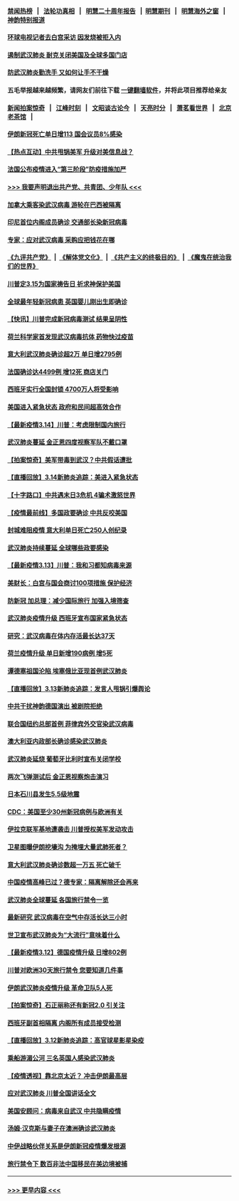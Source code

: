 #### [禁闻热榜](热点新闻.md?=0)  &nbsp;&nbsp;|&nbsp;&nbsp; [法轮功真相](https://github.com/gfw-breaker/truth/blob/master/README.md?=0) &nbsp;&nbsp;|&nbsp;&nbsp; [明慧二十周年报告](https://github.com/gfw-breaker/mh-reports/blob/master/README.md?=0) &nbsp;&nbsp;|&nbsp;&nbsp;[明慧期刊](https://github.com/gfw-breaker/mh-qikan) &nbsp;&nbsp;|&nbsp;&nbsp; [明慧海外之窗](https://github.com/gfw-breaker/mh-news/blob/master/README.md?=0) &nbsp;&nbsp;|&nbsp;&nbsp; [神韵特别报道](https://github.com/gfw-breaker/mh-news/blob/master/shenyun.md?=0)
#### [环球电视记者去白宫采访 因发烧被拒入内](../pages/nsc418/n11942516.md?t=03160231) 
#### [遏制武汉肺炎 耐克关闭美国及全球多国门店](../pages/nsc418/n11942366.md?t=03160231) 
#### [防武汉肺炎勤洗手 又如何让手不干燥](../pages/nsc418/n11942105.md?t=03160231) 
#### 五毛举报越来越频繁，请网友们前往下载 [一键翻墙软件](https://github.com/gfw-breaker/ssr-accounts)，并将此项目推荐给亲友
#### [新闻拍案惊奇](https://github.com/gfw-breaker/banned-news/blob/master/pages/link4.md) &nbsp;&nbsp;|&nbsp;&nbsp; [江峰时刻](https://github.com/gfw-breaker/banned-news/blob/master/pages/link4.md) &nbsp;&nbsp;|&nbsp;&nbsp; [文昭谈古论今](https://github.com/gfw-breaker/banned-news/blob/master/pages/link4.md) &nbsp;&nbsp;|&nbsp;&nbsp; [天亮时分](https://github.com/gfw-breaker/banned-news/blob/master/pages/link4.md) &nbsp;&nbsp;|&nbsp;&nbsp; [萧茗看世界](https://github.com/gfw-breaker/banned-news/blob/master/pages/link4.md) &nbsp;&nbsp;|&nbsp;&nbsp; [北京老茶馆](https://github.com/gfw-breaker/banned-news/blob/master/pages/link4.md) &nbsp;&nbsp;|&nbsp;&nbsp; 
#### [伊朗新冠死亡单日增113 国会议员8%感染](../pages/nsc418/n11942119.md?t=03160231) 
#### [【热点互动】中共甩锅美军 升级对美信息战？](../pages/nsc418/n11940633.md?t=03160231) 
#### [法国公布疫情进入“第三阶段”防疫措施加严](../pages/nsc418/n11940878.md?t=03160231) 
#### [>>> 我要声明退出共产党、共青团、少年队 <<<](https://github.com/begood0513/goodnews/blob/master/quit/letter.md) 
#### [加拿大乘客染武汉病毒 游轮在巴西被隔离](../pages/nsc418/n11941905.md?t=03160231) 
#### [印尼首位内阁成员确诊 交通部长染新冠病毒](../pages/nsc418/n11941920.md?t=03160231) 
#### [专家：应对武汉病毒 采购应把钱花在哪](../pages/nsc418/n11941763.md?t=03160231) 
#### [《九评共产党》](https://github.com/begood0513/9ping.md/blob/master/README.md) &nbsp;|&nbsp; [《解体党文化》](../../../../jtdwh.md/blob/master/README.md)  &nbsp;|&nbsp; [《共产主义的终极目的》](../../../../gczydzjmd.md/blob/master/README.md) &nbsp;|&nbsp; [《魔鬼在统治我们的世界》](../../../../mgztzwmdsj.md/blob/master/README.md) 
#### [川普定3.15为国家祷告日 祈求神保护美国](../pages/nsc418/n11941475.md?t=03160231) 
#### [全球最年轻新冠病患 英国婴儿刚出生即确诊](../pages/nsc418/n11941506.md?t=03160231) 
#### [【快讯】川普完成新冠病毒测试 结果呈阴性](../pages/nsc418/n11941045.md?t=03160231) 
#### [荷兰科学家首发现武汉病毒抗体 药物快过疫苗](../pages/nsc418/n11940920.md?t=03160231) 
#### [意大利武汉肺炎确诊超2万 单日增2795例](../pages/nsc418/n11940828.md?t=03160231) 
#### [法国确诊达4499例 增12死 商店关门](../pages/nsc418/n11940834.md?t=03160231) 
#### [西班牙实行全国封锁 4700万人将受影响](../pages/nsc418/n11940852.md?t=03160231) 
#### [美国进入紧急状态 政府和民间超高效合作](../pages/nsc418/n11940720.md?t=03160231) 
#### [【最新疫情3.14】川普：考虑限制国内旅行](../pages/nsc418/n11939189.md?t=03160231) 
#### [武汉肺炎蔓延 金正恩四度视察军队不戴口罩](../pages/nsc418/n11940303.md?t=03160231) 
#### [【拍案惊奇】美军带毒到武汉？中共假话遭批](../pages/nsc418/n11939240.md?t=03160231) 
#### [【直播回放】3.14新肺炎追踪：美进入紧急状态](../pages/nsc418/n11940229.md?t=03160231) 
#### [【十字路口】中共遇末日3危机 4骗术激怒世界](../pages/nsc418/n11939218.md?t=03160231) 
#### [【疫情最前线】多国政要确诊 中共反咬美国](../pages/nsc418/n11938734.md?t=03160231) 
#### [封城难阻疫情 意大利单日死亡250人创纪录](../pages/nsc418/n11939185.md?t=03160231) 
#### [武汉肺炎持续蔓延 全球哪些政要感染](../pages/nsc418/n11938672.md?t=03160231) 
#### [【最新疫情3.13】川普：我和习都知病毒来源](../pages/nsc418/n11936755.md?t=03160231) 
#### [美财长：白宫与国会商讨100项措施 保护经济](../pages/nsc418/n11938829.md?t=03160231) 
#### [防新冠 加总理：减少国际旅行 加强入境筛查](../pages/nsc418/n11938771.md?t=03160231) 
#### [武汉肺炎疫情升级 西班牙宣布国家紧急状态](../pages/nsc418/n11938701.md?t=03160231) 
#### [研究：武汉病毒在体内存活最长达37天](../pages/nsc418/n11938539.md?t=03160231) 
#### [荷兰疫情升级 单日新增190病例 增5死](../pages/nsc418/n11938364.md?t=03160231) 
#### [谭德塞祖国沦陷 埃塞俄比亚现首例武汉肺炎](../pages/nsc418/n11938415.md?t=03160231) 
#### [【直播回放】3.13新肺炎追踪：发言人甩锅引爆舆论](../pages/nsc418/n11938042.md?t=03160231) 
#### [中共干扰神韵德国演出 被剧院拒绝](../pages/nsc418/n11927987.md?t=03160231) 
#### [联合国纽约总部首例 菲律宾外交官染武汉病毒](../pages/nsc418/n11937995.md?t=03160231) 
#### [澳大利亚内政部长确诊感染武汉肺炎](../pages/nsc418/n11937696.md?t=03160231) 
#### [武汉肺炎延烧 葡萄牙比利时宣布关闭学校](../pages/nsc418/n11937558.md?t=03160231) 
#### [两次飞弹测试后 金正恩视察炮击演习](../pages/nsc418/n11937102.md?t=03160231) 
#### [日本石川县发生5.5级地震](../pages/nsc418/n11937068.md?t=03160231) 
#### [CDC：美国至少30州新冠病例与欧洲有关](../pages/nsc418/n11936623.md?t=03160231) 
#### [伊拉克联军基地遭袭击 川普授权美军发动攻击](../pages/nsc418/n11936676.md?t=03160231) 
#### [卫星图曝伊朗挖壕沟 为掩埋大量武肺死者？](../pages/nsc418/n11936235.md?t=03160231) 
#### [意大利武汉肺炎确诊数超一万五 死亡破千](../pages/nsc418/n11936332.md?t=03160231) 
#### [中国疫情高峰已过？德专家：隔离解除还会再来](../pages/nsc418/n11935994.md?t=03160231) 
#### [武汉肺炎全球蔓延 各国旅行禁令一览](../pages/nsc418/n11936089.md?t=03160231) 
#### [最新研究 武汉病毒在空气中存活长达三小时](../pages/nsc418/n11936055.md?t=03160231) 
#### [世卫宣布武汉肺炎为“大流行”意味着什么](../pages/nsc418/n11935933.md?t=03160231) 
#### [【最新疫情3.12】德国疫情升级 日增802例](../pages/nsc418/n11933628.md?t=03160231) 
#### [川普对欧洲30天旅行禁令 您要知道几件事](../pages/nsc418/n11935870.md?t=03160231) 
#### [伊朗武汉肺炎疫情升级 革命卫队5人死](../pages/nsc418/n11935711.md?t=03160231) 
#### [【拍案惊奇】石正丽称还有新冠2.0 引关注](../pages/nsc418/n11934119.md?t=03160231) 
#### [西班牙副首相隔离 内阁所有成员接受检测](../pages/nsc418/n11935473.md?t=03160231) 
#### [【直播回放】3.12新肺炎追踪：高官球星影星染疫](../pages/nsc418/n11935368.md?t=03160231) 
#### [乘船游湄公河 三名英国人感染武汉肺炎](../pages/nsc418/n11935074.md?t=03160231) 
#### [【疫情透视】靠北京太近？ 冲击伊朗最高层](../pages/nsc418/n11933475.md?t=03160231) 
#### [应对武汉肺炎 川普全国讲话全文](../pages/nsc418/n11934150.md?t=03160231) 
#### [美国安顾问：病毒来自武汉 中共隐瞒疫情](../pages/nsc418/n11934168.md?t=03160231) 
#### [汤姆‧汉克斯与妻子在澳洲确诊武汉肺炎](../pages/nsc418/n11933877.md?t=03160231) 
#### [中伊战略伙伴关系是伊朗新冠疫情爆发根源](../pages/nsc418/n11933637.md?t=03160231) 
#### [旅行禁令下 数百非法中国移民在美边境被捕](../pages/nsc418/n11933581.md?t=03160231) 

----
#### [ >>> 更早内容 <<< ](../indexes/nsc418-earlier.md)
